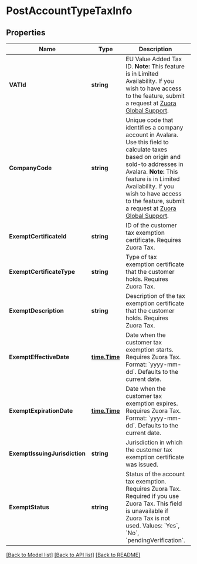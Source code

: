 # PostAccountTypeTaxInfo

## Properties
Name | Type | Description | Notes
------------ | ------------- | ------------- | -------------
**VATId** | **string** | EU Value Added Tax ID.   **Note:** This feature is in Limited Availability. If you wish to have access to the feature, submit a request at [Zuora Global Support](https://support.zuora.com).  | [optional] [default to null]
**CompanyCode** | **string** | Unique code that identifies a company account in Avalara. Use this field to calculate taxes based on origin and sold-to addresses in Avalara.  **Note:** This feature is in Limited Availability. If you wish to have access to the feature, submit a request at [Zuora Global Support](https://support.zuora.com).   | [optional] [default to null]
**ExemptCertificateId** | **string** | ID of the customer tax exemption certificate. Requires Zuora Tax.  | [optional] [default to null]
**ExemptCertificateType** | **string** | Type of tax exemption certificate that the customer holds. Requires Zuora Tax.  | [optional] [default to null]
**ExemptDescription** | **string** | Description of the tax exemption certificate that the customer holds. Requires Zuora Tax.  | [optional] [default to null]
**ExemptEffectiveDate** | [**time.Time**](time.Time.md) | Date when the customer tax exemption starts. Requires Zuora Tax.  Format: &#x60;yyyy-mm-dd&#x60;. Defaults to the current date.  | [optional] [default to null]
**ExemptExpirationDate** | [**time.Time**](time.Time.md) | Date when the customer tax exemption expires. Requires Zuora Tax.  Format: &#x60;yyyy-mm-dd&#x60;. Defaults to the current date.  | [optional] [default to null]
**ExemptIssuingJurisdiction** | **string** | Jurisdiction in which the customer tax exemption certificate was issued.  | [optional] [default to null]
**ExemptStatus** | **string** | Status of the account tax exemption. Requires Zuora Tax.  Required if you use Zuora Tax. This field is unavailable if Zuora Tax is not used.  Values: &#x60;Yes&#x60;, &#x60;No&#x60;, &#x60;pendingVerification&#x60;.  | [optional] [default to null]

[[Back to Model list]](../README.md#documentation-for-models) [[Back to API list]](../README.md#documentation-for-api-endpoints) [[Back to README]](../README.md)


